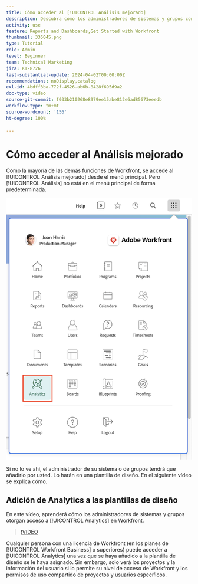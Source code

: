 ```yaml
---
title: Cómo acceder al [!UICONTROL Análisis mejorado]
description: Descubra cómo los administradores de sistemas y grupos conceden acceso al [!UICONTROL Análisis mejorado] mediante una plantilla de diseño.
activity: use
feature: Reports and Dashboards,Get Started with Workfront
thumbnail: 335045.png
type: Tutorial
role: Admin
level: Beginner
team: Technical Marketing
jira: KT-8726
last-substantial-update: 2024-04-02T00:00:00Z
recommendations: noDisplay,catalog
exl-id: 4bdff3ba-772f-4526-ab6b-8428f695d9a2
doc-type: video
source-git-commit: f033b210268e8979ee15abe812e6ad85673eeedb
workflow-type: tm+mt
source-wordcount: '156'
ht-degree: 100%

---
```



# Cómo acceder al Análisis mejorado

Como la mayoría de las demás funciones de Workfront, se accede al [!UICONTROL Análisis mejorado] desde el menú principal. Pero [!UICONTROL Análisis] no está en el menú principal de forma predeterminada.

![Una imagen del menú principal ](assets/analytics-on-main-menu.png)

Si no lo ve ahí, el administrador de su sistema o de grupos tendrá que añadirlo por usted. Lo harán en una plantilla de diseño. En el siguiente vídeo se explica cómo.


## Adición de Analytics a las plantillas de diseño

En este vídeo, aprenderá cómo los administradores de sistemas y grupos otorgan acceso a [!UICONTROL Analytics] en Workfront.


>[!VIDEO](https://video.tv.adobe.com/v/335045/?quality=12&learn=on)

Cualquier persona con una licencia de Workfront (en los planes de [!UICONTROL Workfront Business] o superiores) puede acceder a [!UICONTROL Analytics] una vez que se haya añadido a la plantilla de diseño se le haya asignado. Sin embargo, solo verá los proyectos y la información del usuario si lo permite su nivel de acceso de Workfront y los permisos de uso compartido de proyectos y usuarios específicos.
